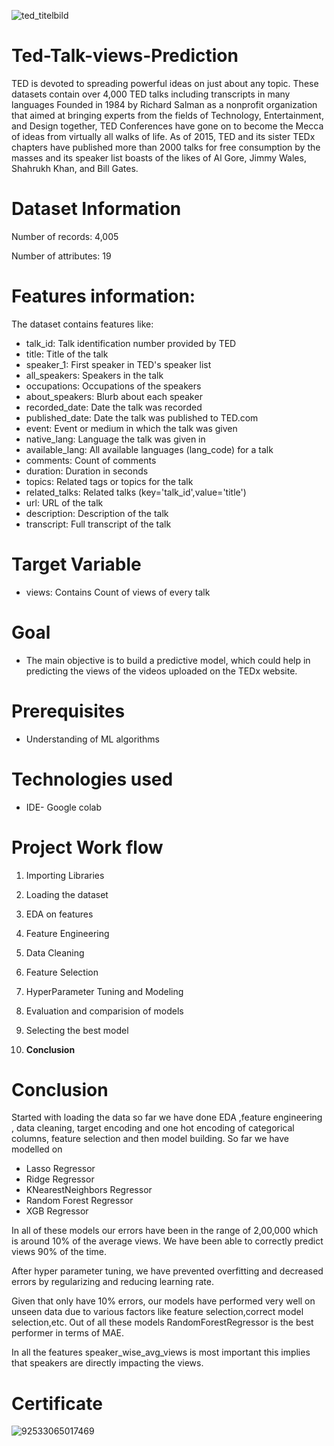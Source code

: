 ![ted_titelbild](https://user-images.githubusercontent.com/60965420/204444211-e9dd279d-d6e3-44d9-b424-cf4b0e18974f.jpg)

# Ted-Talk-views-Prediction
TED is devoted to spreading powerful ideas on just about any topic. These datasets contain over 4,000 TED talks including transcripts in many languages Founded in 1984 by Richard Salman as a nonprofit organization that aimed at bringing experts from the fields of Technology, Entertainment, and Design together, TED Conferences have gone on to become the Mecca of ideas from virtually all walks of life. As of 2015, TED and its sister TEDx chapters have published more than 2000 talks for free consumption by the masses and its speaker list boasts of the likes of Al Gore, Jimmy Wales, Shahrukh Khan, and Bill Gates.
# Dataset Information
Number of records: 4,005

Number of attributes: 19
# Features information:
The dataset contains features like:

* talk_id: Talk identification number provided by TED
* title: Title of the talk
* speaker_1: First speaker in TED's speaker list
* all_speakers: Speakers in the talk
* occupations: Occupations of the speakers
* about_speakers: Blurb about each speaker
* recorded_date: Date the talk was recorded
* published_date: Date the talk was published to TED.com
* event: Event or medium in which the talk was given
* native_lang: Language the talk was given in
* available_lang: All available languages (lang_code) for a talk
* comments: Count of comments
* duration: Duration in seconds
* topics: Related tags or topics for the talk
* related_talks: Related talks (key='talk_id',value='title')
* url: URL of the talk
* description: Description of the talk
* transcript: Full transcript of the talk
# Target Variable
* views: Contains Count of views of every talk
# Goal 
* The main objective is to build a predictive model, which could help in predicting the views of the videos uploaded on the TEDx website.

# Prerequisites
* Understanding of ML algorithms
# Technologies used
* IDE- Google colab
# Project Work flow
1. Importing Libraries

2. Loading the dataset

3. EDA on features

4. Feature Engineering

5. Data Cleaning

6. Feature Selection

7. HyperParameter Tuning and Modeling

8. Evaluation and comparision of models 

9. Selecting the best model

10. **Conclusion**

# Conclusion
Started with loading the data so far we have done EDA ,feature engineering , data cleaning, target encoding and one hot encoding of categorical columns, feature selection and then model building.
So far we have modelled on

* Lasso Regressor
* Ridge Regressor
* KNearestNeighbors Regressor
* Random Forest Regressor
* XGB Regressor


In all of these models our errors have been in the range of 2,00,000 which is around 10% of the average views. We have been able to correctly predict views 90% of the time.

After hyper parameter tuning, we have prevented overfitting and decreased errors by regularizing and reducing learning rate.

Given that only have 10% errors, our models have performed very well on unseen data due to various factors like feature selection,correct model selection,etc. Out of all these models RandomForestRegressor is the best performer in terms of MAE.

In all the features speaker_wise_avg_views is most important this implies that speakers are directly impacting the views.

# **Certificate**
![92533065017469](https://user-images.githubusercontent.com/60965420/213905725-fffee8e1-a0ba-43fa-b80b-08b47cd89978.png)

